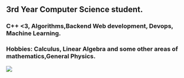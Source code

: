 ## 3rd Year Computer Science student.

### C++ <3, Algorithms,Backend Web development, Devops, Machine Learning.
### Hobbies: Calculus, Linear Algebra and some other areas of mathematics,General Physics.

<img align="center" src="https://github-readme-stats.vercel.app/api?username=Revolyssup&&show_icons=true&&theme=tokyonight" />

<!--
**Revolyssup/Revolyssup** is a ✨ _special_ ✨ repository because its `README.md` (this file) appears on your GitHub profile.

Here are some ideas to get you started:

- 🔭 I’m currently working on ...
- 🌱 I’m currently learning ...
- 👯 I’m looking to collaborate on ...
- 🤔 I’m looking for help with ...
- 💬 Ask me about ...
- 📫 How to reach me: ...
- 😄 Pronouns: ...
-  ...
-->

